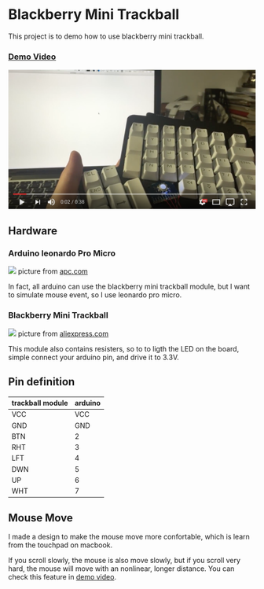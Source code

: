 # Blackberry Mini Trackball
This project is to demo how to use blackberry mini trackball.

### [Demo Video](https://www.youtube.com/watch?v=pNDsID4fOzs)
![](img/demo_video.png)

## Hardware
### Arduino leonardo Pro Micro
![](http://media.apcmag.com/wp-content/uploads/sites/20/2014/01/apcnews2012apc-arduino-foot-switch-project-thumb_mainImage2.jpg2.jpg)
picture from [apc.com](http://apcmag.com/arduino-project-usb-foot-operated-mouse-switch.htm/)

In fact, all arduino can use the blackberry mini trackball module, but I want to simulate mouse event, so I use leonardo pro micro.

### Blackberry Mini Trackball
![](http://g04.a.alicdn.com/kf/HTB1BSr2JFXXXXbdXVXXq6xXFXXXn/ICSH044A-ICSTATION-Blackberry-Trackball-Breakout-Board.jpg)
picture from [aliexpress.com](http://www.aliexpress.com/item-img/ICSH044A-ICSTATION-Blackberry-Trackball-Breakout-Board/32568111155.html?spm=2114.12010108.1000017.2.LvHySX)

This module also contains resisters, so to to ligth the LED on the board, simple connect your arduino pin, and drive it to 3.3V.

## Pin definition

| trackball module | arduino |
|------------------|---------|
| VCC              | VCC     |
| GND              | GND     |
| BTN              | 2       |
| RHT              | 3       |
| LFT              | 4       |
| DWN              | 5       |
| UP               | 6       |
| WHT              | 7       |

## Mouse Move
I made a design to make the mouse move more confortable, which is learn from the touchpad on macbook.

If you scroll slowly, the mouse is also move slowly, but if you scroll very hard, the mouse will move with an nonlinear, longer distance. You can check this feature in [demo video](https://www.youtube.com/watch?v=pNDsID4fOzs).